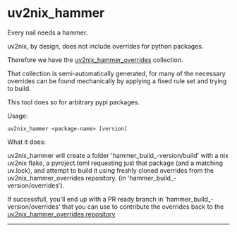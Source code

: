 # uv2nix_hammer


Every nail needs a hammer.

uv2nix, by design, does not include overrides for python packages.

Therefore we have the [uv2nix_hammer_overrides](https://github.com/TyberiusPrime/uv2nix_hammer_overrides/) collection.

That collection is semi-automatically generated, for many of the necessary overrides can be found mechanically by applying a fixed rule set and trying to build.

This tool does so for arbitrary pypi packages.

Usage:
```
uv2nix_hammer <package-name> [version]
```

What it does:

uv2nix_hammer will create a folder 'hammer_build_<package-name>-version/build' with a nix uv2nix flake, 
a pyroject.toml requesting just that package (and a matching uv.lock), 
and attempt to build it using freshly cloned overrides from the
uv2nix_hammer_overrides repository. (in
'hammer_build_<package-name>-version/overrides').

If successfull, you'll end up with a PR ready branch in 'hammer_build_<package-name>-version/overrides' 
that you can use to contribute the overrides back to the [uv2nix_hammer_overrides repository](https://github.com/TyberiusPrime/uv2nix_hammer_overrides/)




---

